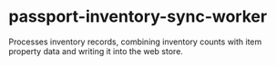 # passport-inventory-sync-worker
Processes inventory records, combining inventory counts with item property data and writing it into the web store.
